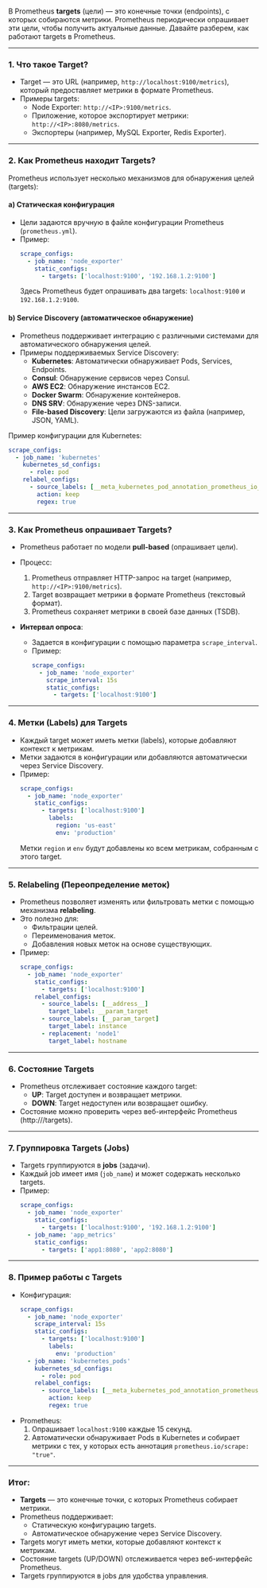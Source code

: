 #

В Prometheus **targets** (цели) — это конечные точки (endpoints), с которых собираются метрики. Prometheus периодически опрашивает эти цели, чтобы получить актуальные данные. Давайте разберем, как работают targets в Prometheus.

---

### 1. **Что такое Target?**
   - Target — это URL (например, `http://localhost:9100/metrics`), который предоставляет метрики в формате Prometheus.
   - Примеры targets:
     - Node Exporter: `http://<IP>:9100/metrics`.
     - Приложение, которое экспортирует метрики: `http://<IP>:8080/metrics`.
     - Экспортеры (например, MySQL Exporter, Redis Exporter).

---

### 2. **Как Prometheus находит Targets?**
   Prometheus использует несколько механизмов для обнаружения целей (targets):

   #### a) **Статическая конфигурация**
   - Цели задаются вручную в файле конфигурации Prometheus (`prometheus.yml`).
   - Пример:
     ```yaml
     scrape_configs:
       - job_name: 'node_exporter'
         static_configs:
           - targets: ['localhost:9100', '192.168.1.2:9100']
     ```
     Здесь Prometheus будет опрашивать два targets: `localhost:9100` и `192.168.1.2:9100`.

   #### b) **Service Discovery (автоматическое обнаружение)**
   - Prometheus поддерживает интеграцию с различными системами для автоматического обнаружения целей.
   - Примеры поддерживаемых Service Discovery:
     - **Kubernetes**: Автоматически обнаруживает Pods, Services, Endpoints.
     - **Consul**: Обнаружение сервисов через Consul.
     - **AWS EC2**: Обнаружение инстансов EC2.
     - **Docker Swarm**: Обнаружение контейнеров.
     - **DNS SRV**: Обнаружение через DNS-записи.
     - **File-based Discovery**: Цели загружаются из файла (например, JSON, YAML).

   Пример конфигурации для Kubernetes:
   ```yaml
   scrape_configs:
     - job_name: 'kubernetes'
       kubernetes_sd_configs:
         - role: pod
       relabel_configs:
         - source_labels: [__meta_kubernetes_pod_annotation_prometheus_io_scrape]
           action: keep
           regex: true
   ```

---

### 3. **Как Prometheus опрашивает Targets?**
   - Prometheus работает по модели **pull-based** (опрашивает цели).
   - Процесс:
     1. Prometheus отправляет HTTP-запрос на target (например, `http://<IP>:9100/metrics`).
     2. Target возвращает метрики в формате Prometheus (текстовый формат).
     3. Prometheus сохраняет метрики в своей базе данных (TSDB).

   - **Интервал опроса**:
     - Задается в конфигурации с помощью параметра `scrape_interval`.
     - Пример:
       ```yaml
       scrape_configs:
         - job_name: 'node_exporter'
           scrape_interval: 15s
           static_configs:
             - targets: ['localhost:9100']
       ```

---

### 4. **Метки (Labels) для Targets**
   - Каждый target может иметь метки (labels), которые добавляют контекст к метрикам.
   - Метки задаются в конфигурации или добавляются автоматически через Service Discovery.
   - Пример:
     ```yaml
     scrape_configs:
       - job_name: 'node_exporter'
         static_configs:
           - targets: ['localhost:9100']
             labels:
               region: 'us-east'
               env: 'production'
     ```
     Метки `region` и `env` будут добавлены ко всем метрикам, собранным с этого target.

---

### 5. **Relabeling (Переопределение меток)**
   - Prometheus позволяет изменять или фильтровать метки с помощью механизма **relabeling**.
   - Это полезно для:
     - Фильтрации целей.
     - Переименования меток.
     - Добавления новых меток на основе существующих.
   - Пример:
     ```yaml
     scrape_configs:
       - job_name: 'node_exporter'
         static_configs:
           - targets: ['localhost:9100']
         relabel_configs:
           - source_labels: [__address__]
             target_label: __param_target
           - source_labels: [__param_target]
             target_label: instance
           - replacement: 'node1'
             target_label: hostname
     ```

---

### 6. **Состояние Targets**
   - Prometheus отслеживает состояние каждого target:
     - **UP**: Target доступен и возвращает метрики.
     - **DOWN**: Target недоступен или возвращает ошибку.
   - Состояние можно проверить через веб-интерфейс Prometheus (http://<prometheus-server>/targets).

---

### 7. **Группировка Targets (Jobs)**
   - Targets группируются в **jobs** (задачи).
   - Каждый job имеет имя (`job_name`) и может содержать несколько targets.
   - Пример:
     ```yaml
     scrape_configs:
       - job_name: 'node_exporter'
         static_configs:
           - targets: ['localhost:9100', '192.168.1.2:9100']
       - job_name: 'app_metrics'
         static_configs:
           - targets: ['app1:8080', 'app2:8080']
     ```

---

### 8. **Пример работы с Targets**
   - Конфигурация:
     ```yaml
     scrape_configs:
       - job_name: 'node_exporter'
         scrape_interval: 15s
         static_configs:
           - targets: ['localhost:9100']
             labels:
               env: 'production'
       - job_name: 'kubernetes_pods'
         kubernetes_sd_configs:
           - role: pod
         relabel_configs:
           - source_labels: [__meta_kubernetes_pod_annotation_prometheus_io_scrape]
             action: keep
             regex: true
     ```
   - Prometheus:
     1. Опрашивает `localhost:9100` каждые 15 секунд.
     2. Автоматически обнаруживает Pods в Kubernetes и собирает метрики с тех, у которых есть аннотация `prometheus.io/scrape: "true"`.

---

### Итог:
- **Targets** — это конечные точки, с которых Prometheus собирает метрики.
- Prometheus поддерживает:
  - Статическую конфигурацию targets.
  - Автоматическое обнаружение через Service Discovery.
- Targets могут иметь метки, которые добавляют контекст к метрикам.
- Состояние targets (UP/DOWN) отслеживается через веб-интерфейс Prometheus.
- Targets группируются в jobs для удобства управления.
